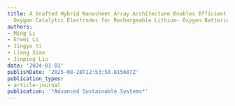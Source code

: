 ```yaml
---
title: A Grafted Hybrid Nanosheet Array Architecture Enables Efficient Bifunctional
  Oxygen Catalytic Electrodes for Rechargeable Lithium- Oxygen Batteries
authors:
- Ming Li
- Erwei Li
- Jingyu Yi
- Liang Xiao
- Jinping Liu
date: '2024-01-01'
publishDate: '2025-08-28T12:53:50.815607Z'
publication_types:
- article-journal
publication: '*Advanced Sustainable Systems*'
---
```


